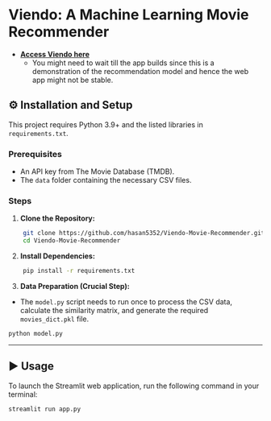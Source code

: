 # Viendo: A Machine Learning Movie Recommender 
- **[Access Viendo here](https://viendo-movie-recommender-bnulati3xkdeugqxvl6rhe.streamlit.app/)**
  - You might need to wait till the app builds since this is a demonstration of the recommendation model and hence the web app might not be stable. 

## ⚙️ Installation and Setup
This project requires Python 3.9+ and the listed libraries in `requirements.txt`.

### Prerequisites
* An API key from The Movie Database (TMDB).
* The `data` folder containing the necessary CSV files.

### Steps
1.  **Clone the Repository:**
```bash
    git clone https://github.com/hasan5352/Viendo-Movie-Recommender.git
    cd Viendo-Movie-Recommender
```
2.  **Install Dependencies:**
```bash
    pip install -r requirements.txt
```
3.  **Data Preparation (Crucial Step):**
- The `model.py` script needs to run once to process the CSV data, calculate the similarity matrix, and generate the required `movies_dict.pkl` file.
```bash
python model.py
```

---
## ▶️ Usage
To launch the Streamlit web application, run the following command in your terminal:
```bash
streamlit run app.py




